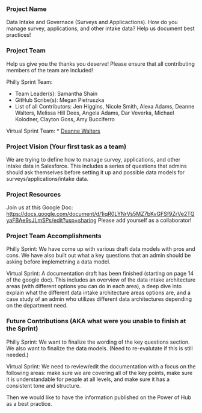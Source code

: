 ### Project Name
Data Intake and Governace (Surveys and Applicactions).
How do you manage survey, applications, and other intake data?  Help us document best practices!

### Project Team
Help us give you the thanks you deserve! Please ensure that all contributing members of the team are included!

Philly Sprint Team:
* Team Leader(s): Samantha Shain
* GitHub Scribe(s): Megan Pietruszka
* List of all Contributors: 
Jen Higgins, 
Nicole Smith, 
Alexa Adams, 
Deanne Walters, 
Melissa Hill Dees, 
Angela Adams, 
Dar Veverka, 
Michael Kolodner, 
Clayton Goss, 
Amy Bucciferro

Virtual Sprint Team:
    * [Deanne Walters](https://github.com/DatabaseDeanne)

### Project Vision (Your first task as a team)

We are trying to define how to manage survey, applications, and other intake data in Salesforce. This includes a series of questions that admins should ask themselves before setting it up and possible data models for surveys/applications/intake data.

### Project Resources
Join us at this Google Doc:  https://docs.google.com/document/d/1iqR0LYNrVs5MZ7bKvGFSf9ZrVe2TQyaFBAe9sJLmSPs/edit?usp=sharing
Please add yourself as a collaborator!

### Project Team Accomplishments
Philly Sprint: We have come up with various draft data models with pros and cons. We have also built out what a key questions that an admin should be asking before implemetning a data model.

Virtual Sprint: A documentation draft has been finished (starting on page 14 of the google doc). This includes an overview of the data intake architecture areas (with different options you can do in each area), a deep dive into explain what the different data intake architecture areas options are, and a case study of an admin who utilizes different data architectures depending on the department need.

### Future Contributions (AKA what were you unable to finish at the Sprint)
Philly Sprint:
We want to finalize the wording of the key questions section. We also want to finalize the data models. (Need to re-evalutate if this is still needed.)

Virtual Sprint:
We need to review/edit the documentation with a focus on the following areas: make sure we are covering all of the key points, make sure it is understandable for people at all levels, and make sure it has a consistent tone and structure.

Then we would like to have the information published on the Power of Hub as a best practice.
